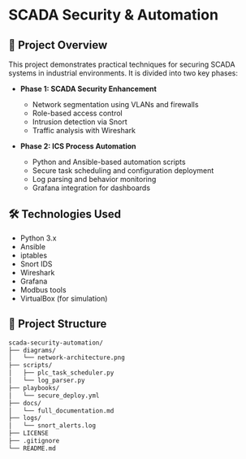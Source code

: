# SCADA Security & Automation

## 🔐 Project Overview

This project demonstrates practical techniques for securing SCADA systems in industrial environments. It is divided into two key phases:

- **Phase 1: SCADA Security Enhancement**
  - Network segmentation using VLANs and firewalls
  - Role-based access control
  - Intrusion detection via Snort
  - Traffic analysis with Wireshark

- **Phase 2: ICS Process Automation**
  - Python and Ansible-based automation scripts
  - Secure task scheduling and configuration deployment
  - Log parsing and behavior monitoring
  - Grafana integration for dashboards

## 🛠️ Technologies Used

- Python 3.x
- Ansible
- iptables
- Snort IDS
- Wireshark
- Grafana
- Modbus tools
- VirtualBox (for simulation)

## 📁 Project Structure

```bash
scada-security-automation/
├── diagrams/
│   └── network-architecture.png
├── scripts/
│   ├── plc_task_scheduler.py
│   └── log_parser.py
├── playbooks/
│   └── secure_deploy.yml
├── docs/
│   └── full_documentation.md
├── logs/
│   └── snort_alerts.log
├── LICENSE
├── .gitignore
└── README.md
